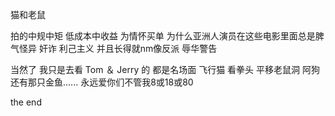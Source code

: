 猫和老鼠

拍的中规中矩 低成本中收益 为情怀买单 为什么亚洲人演员在这些电影里面总是脾气怪异 奸诈 利己主义 并且长得就nm像反派 辱华警告 



当然了 我只是去看 Tom ＆ Jerry 的 都是名场面 飞行猫 看拳头 平移老鼠洞 阿狗 还有那只金鱼...... 永远爱你们不管我8或18或80

the end

